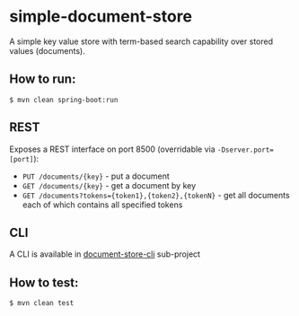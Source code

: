 # simple-document-store

A simple key value store with term-based search capability over stored values (documents).  

## How to run:
```
$ mvn clean spring-boot:run
```
## REST
Exposes a REST interface on port 8500 (overridable via `-Dserver.port=[port]`):
- `PUT /documents/{key}` - put a document
- `GET /documents/{key}` - get a document by key
- `GET /documents?tokens={token1},{token2},{tokenN}` - get all documents each of which contains all specified tokens

## CLI
A CLI is available in [document-store-cli](https://github.com/shumsky/simple-document-store/tree/master/document-store-cli) sub-project

## How to test:
```
$ mvn clean test
```
